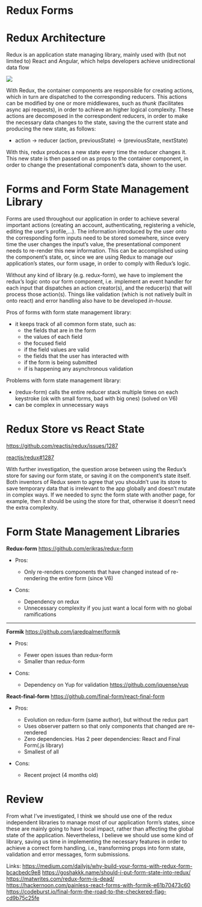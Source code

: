 # Redux Forms

# Redux Architecture

Redux is an application state managing library, mainly used with (but not limited to) React and Angular, which helps developers achieve unidirectional data flow

![](https://d2mxuefqeaa7sj.cloudfront.net/s_DAD78948C1570F62ECC4CDC6F2DD2A0B7BF8AFF300192B4EDCC181C6BF2853C6_1521712230474_redux_architecture.png)


With Redux, the container components are responsible for creating actions, which in turn are dispatched to the corresponding reducers. This actions can be modified by one or more middlewares, such as *thunk* (facilitates async api requests), in order to achieve an higher logical complexity. These actions are decomposed in the correspondent reducers, in order to make the necessary data changes to the state, saving the the current state and producing the new state, as follows:


  - action → reducer (action, previousState) → (previousState, nextState)
  

With this, redux produces a new state every time the reducer changes it. This new state is then passed on as props to the container component, in order to change the presentational component’s data, shown to the user.


# Forms and Form State Management Library

Forms are used throughout our application in order to achieve several important actions (creating an account, authenticating, registering a vehicle, editing the user’s profile,…). The information introduced by the user onto the corresponding form inputs need to be stored somewhere, since every time the user changes the input’s value, the presentational component needs to re-render this new information. This can be accomplished using the component’s state, or, since we are using Redux to manage our application’s states, our form usage, in order to comply with Redux’s logic.

Without any kind of library (e.g. redux-form), we have to implement the redux’s logic onto our form component, i.e. implement an event handler for each input that dispatches an action creator(s), and the reducer(s) that will process those action(s). 
Things like validation (which is not natively built in onto react) and error handling also have to be developed *in-house.* 

Pros of forms with  form state management library:

- it keeps track of all common form state, such as:
  - the fields that are in the form
  - the values of each field
  - the focused field
  - if the field values are valid
  - the fields that the user has interacted with
  - if the form is being submitted
  - if is happening any asynchronous validation

Problems with form state management library:

- (redux-form) calls the entire reducer stack multiple times on each keystroke (ok with small forms, bad with big ones) (solved on V6)
- can be complex in unnecessary ways
# Redux Store vs React State
https://github.com/reactjs/redux/issues/1287


[reactjs/redux#1287](https://github.com/reactjs/redux/issues/1287)
 
With further investigation, the question arose between using the Redux’s store for saving our form state, or saving it on the component’s state itself. Both inventors of Redux seem to agree that you shouldn’t use its store to save temporary data that is irrelevant to the app globally and doesn’t mutate in complex ways. If we needed to sync the form state with another page, for example, then it should be using the store for that, otherwise it doesn’t need the extra complexity.


# Form State Management Libraries

**Redux-form** https://github.com/erikras/redux-form

- Pros:
  - Only re-renders components that have changed instead of re-rendering the entire form (since V6)


- Cons:
  - Dependency on redux
  - Unnecessary complexity if you just want a local form with no global ramifications
****
**Formik** https://github.com/jaredpalmer/formik

- Pros:
  - Fewer open issues than redux-form
  - Smaller than redux-form


- Cons:
  - Dependency on Yup for validation https://github.com/jquense/yup

**React-final-form** https://github.com/final-form/react-final-form

- Pros:
  - Evolution on redux-form (same author), but without the redux part
  - Uses observer pattern so that only components that changed are re-rendered
  - Zero dependencies. Has 2 peer dependencies: React and Final Form(.js library)
  - Smallest of all


- Cons:
  - Recent project (4 months old)


# Review

From what I’ve investigated, I think we should use one of the redux independent libraries to manage most of our application form’s states, since these are mainly going to have local impact, rather than affecting the global state of the application. Nevertheless, I believe we should use some kind of library, saving us time in implementing the necessary features in order to achieve a correct form handling, i.e., transforming props into form state, validation and error messages, form submissions. 

Links:
https://medium.com/dailyjs/why-build-your-forms-with-redux-form-bcacbedc9e8
https://goshakkk.name/should-i-put-form-state-into-redux/
https://matwrites.com/redux-form-is-dead/
https://hackernoon.com/painless-react-forms-with-formik-e61b70473c60
https://codeburst.io/final-form-the-road-to-the-checkered-flag-cd9b75c25fe

